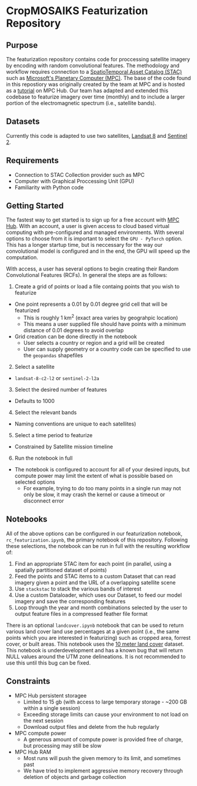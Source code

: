 # CropMOSAIKS Featurization Repository

## Purpose

The featurization repository contains code for proccessing satellite imagery by encoding with random convolutional features. The methodology and workflow requires connection to a [SpatioTemporal Asset Catalog (STAC)](https://stacspec.org/) such as [Microsoft's Planetary Computer (MPC)](https://github.com/microsoft/PlanetaryComputer). The base of the code found in this repostiory was originally created by the team at MPC and is hosted as a [tutorial](https://github.com/microsoft/PlanetaryComputerExamples/blob/main/tutorials/mosaiks.ipynb) on MPC Hub. Our team has adapted and extended this codebase to featurize imagery over time (monthly) and to include a larger portion of the electromagnetic spectrum (i.e., satellite bands). 

## Datasets

Currently this code is adapted to use two satellites, [Landsat 8](https://planetarycomputer.microsoft.com/dataset/landsat-8-c2-l2) and [Sentinel 2](https://planetarycomputer.microsoft.com/dataset/sentinel-2-l2a). 

## Requirements 

- Connection to STAC Collection provider such as MPC
- Computer with Graphical Proccessing Unit (GPU)
- Familiarity with Python code 

## Getting Started

The fastest way to get started is to sign up for a free account with [MPC Hub](https://planetarycomputer.microsoft.com/docs/overview/environment/). With an account, a user is given access to cloud based virtual computing with pre-configured and managed environments. With several options to choose from it is important to select the `GPU - PyTorch` option. This has a longer startup time, but is neccessary for the way our convolutional model is configured and in the end, the GPU will speed up the computation. 

With access, a user has several options to begin creating their Random Convolutional Features (RCFs). In general the steps are as follows:

1. Create a grid of points or load a file containg points that you wish to featurize 
- One point represents a 0.01 by 0.01 degree grid cell that will be featurized 
  - This is roughly 1 km<sup>2</sup> (exact area varies by geograhpic location)
  - This means a user supplied file should have points with a minimum distance of 0.01 degrees to avoid overlap
- Grid creation can be done directly in the notebook
  - User selects a country or region and a grid will be created
  - User can supply geometry or a country code can be specified to use the `geopandas` shapefiles
2. Select a satellite
- `landsat-8-c2-l2` or `sentinel-2-l2a`
3. Select the desired number of features
- Defaults to 1000
4. Select the relevant bands 
- Naming conventions are unique to each satellites)
5. Select a time period to featurize
- Constrained by Satellite mission timeline
6. Run the notebook in full
- The notebook is configured to account for all of your desired inputs, but compute power may limit the extent of what is possible based on selected options
  - For example, trying to do too many points in a single run may not only be slow, it may crash the kernel or cause a timeout or disconnect error

## Notebooks

All of the above options can be configured in our featurization notebook, `rc_featurization.ipynb`, the primary notebook of this repository. Following these selections, the notebook can be run in full with the resulting workflow of:

1. Find an appropriate STAC item for each point (in parallel, using a spatially partitioned dataset of points)
2. Feed the points and STAC items to a custom Dataset that can read imagery given a point and the URL of a overlapping satellite scene
3. Use `stackstac` to stack the various bands of interest
4. Use a custom Dataloader, which uses our Dataset, to feed our model imagery and save the corresponding features
5. Loop through the year and month combinations selected by the user to output feature files in a compressed feather file format

There is an optional `landcover.ipynb` notebook that can be used to return various land cover land use percentages at a given point (i.e., the same points which you are interested in featurizing) such as cropped area, forrest cover, or built areas. This notebook uses the [10 meter land cover](https://planetarycomputer.microsoft.com/dataset/group/io-land-cover) dataset. This notebook is underdevelopment and has a known bug that will return NULL values around the UTM zone delineations. It is not recommended to use this until this bug can be fixed.

## Constraints

- MPC Hub persistent storagee 
  - Limited to 15 gb (with access to large temporary storage - ~200 GB within a single session)
  - Exceeding storage limits can cause your environment to not load on the next session
  - Download output files and delete from the hub regularly
- MPC compute power
  - A generous amount of compute power is provided free of charge, but processing may still be slow
- MPC Hub RAM
  - Most runs will push the given memory to its limit, and sometimes past
  - We have tried to implement aggressive memory recovery through deletion of objects and garbage collection 





